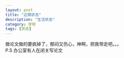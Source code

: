 ```yaml
---
layout: post
title: "近期状态"
description: "生活状态"
category: 学校
tags: [状态]
---
```


做论文做的要疯掉了，郁闷又伤心，神啊，把我带走吧。。。
<br/>
P.S  办公室有人在闭关写论文
